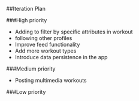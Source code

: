 ##Iteration Plan

###High priority
- Adding to filter by specific attributes in workout
- following other profiles
- Improve feed functionality
- Add more workout types
- Introduce data persistence in the app

###Medium priority
- Posting multimedia workouts


###Low priority
